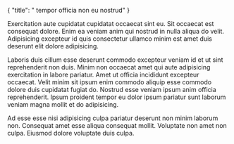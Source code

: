 {
  "title": " tempor officia non eu nostrud"
}

Exercitation aute cupidatat cupidatat occaecat sint eu. Sit occaecat est consequat dolore. Enim ea veniam anim qui nostrud in nulla aliqua do velit. Adipisicing excepteur id quis consectetur ullamco minim est amet duis deserunt elit dolore adipisicing.

Laboris duis cillum esse deserunt commodo excepteur veniam id et ut sint reprehenderit non duis. Minim non occaecat amet qui aute adipisicing exercitation in labore pariatur. Amet ut officia incididunt excepteur occaecat. Velit minim sit ipsum enim commodo aliquip esse commodo dolore duis cupidatat fugiat do. Nostrud esse veniam ipsum anim officia reprehenderit. Ipsum proident tempor eu dolor ipsum pariatur sunt laborum veniam magna mollit et do adipisicing.

Ad esse esse nisi adipisicing culpa pariatur deserunt non minim laborum non. Consequat amet esse aliqua consequat mollit. Voluptate non amet non culpa. Eiusmod dolore voluptate duis culpa.
